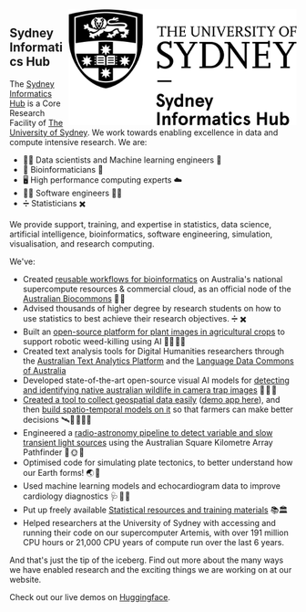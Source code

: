 <img src="https://github.com/Sydney-Informatics-Hub/.github/blob/main/profile/sydney_informatics_hub_logo.png" align="right" width="400px"/>

## Sydney Informatics Hub

The [Sydney Informatics Hub](https://www.sydney.edu.au/sydney-informatics-hub) is a Core Research Facility of [The University of Sydney](https://www.sydney.edu.au/). We work towards enabling excellence in data and compute intensive research. We are:

- 👩‍💻 Data scientists and Machine learning engineers 🤖
- 🧬 Bioinformaticians 🧬
- 🖥️ High performance computing experts ☁️
- 👨‍💻 Software engineers 👩‍💻
- :heavy_division_sign: Statisticians :heavy_multiplication_x:

We provide support, training, and expertise in statistics, data science, artificial intelligence, bioinformatics, software engineering, simulation, visualisation, and research computing.

We've:

- Created [reusable workflows for bioinformatics](https://github.com/Sydney-Informatics-Hub/Bioinformatics) on Australia's national supercompute resources & commercial cloud, as an official node of the [Australian Biocommons](https://www.biocommons.org.au/) 🔬 🧬
- Advised thousands of higher degree by research students on how to use statistics to best achieve their research objectives. :heavy_division_sign: :heavy_multiplication_x:
- Built an [open-source platform for plant images in agricultural crops](https://weed-ai.sydney.edu.au/) to support robotic weed-killing using AI 🌱🤖 🧑‍🌾
- Created text analysis tools for Digital Humanities researchers through the [Australian Text Analytics Platform](https://www.atap.edu.au/) and the [Language Data Commons of Australia](https://www.ldaca.edu.au/)
- Developed state-of-the-art open-source visual AI models for [detecting and identifying native australian wildlife in camera trap images](https://marsupial.ai/) 📸 🦊 🐨
- [Created a tool to collect geospatial data easily]([https://github.com/Sydney-Informatics-Hub/AgReFed-DataHarvester/](https://sydney-informatics-hub.github.io/geodata-harvester/)) ([demo app here](https://huggingface.co/spaces/SIH/geodata-harvester-app)), and then [build spatio-temporal models on it](https://www.agrefed.org.au/cb_pages/agrefed_mechanistic_and_data-driven_models.php) so that farmers can make better decisions 🛰️🌱 👨🏿‍🌾
- Engineered a [radio-astronomy pipeline to detect variable and slow transient light sources](https://www.vast-survey.org/vast-pipeline/) using the Australian Square Kilometre Array Pathfinder 📡 🌞 🌌
- Optimised code for simulating plate tectonics, to better understand how our Earth forms! 🌏 🌋 
- Used machine learning models and echocardiogram data to improve cardiology diagnostics 🩺 🩻 🏩
- Put up freely available [Statistical resources and training materials](https://sydney-informatics-hub.github.io/stats-resources/workshops_and_workflows.html) 📚🏛️
- Helped researchers at the University of Sydney with accessing and running their code on our supercomputer Artemis, with over 191 million CPU hours or 21,000 CPU years of compute run over the last 6 years.

And that's just the tip of the iceberg. Find out more about the many ways we have enabled research and the exciting things we are working on at our website. 

Check out our live demos on [Huggingface](https://huggingface.co/SIH).
